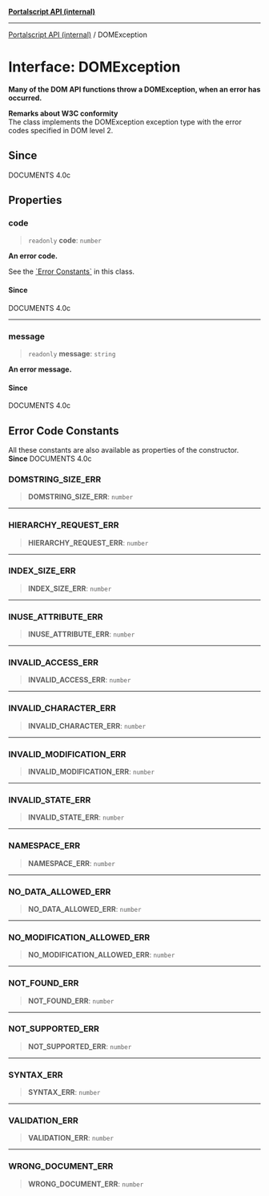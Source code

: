 [**Portalscript API (internal)**](../README.md)

***

[Portalscript API (internal)](../globals.md) / DOMException

# Interface: DOMException

**Many of the DOM API functions throw a DOMException, when an error has occurred.**  

**Remarks about W3C conformity**  
The class implements the DOMException exception type with the error codes specified in DOM level 2.

## Since

DOCUMENTS 4.0c

## Properties

### code

> `readonly` **code**: `number`

**An error code.**  

See the [\`Error Constants\`](../classes/DOMParser.md#errcatdom) in this class.

#### Since

DOCUMENTS 4.0c

***

### message

> `readonly` **message**: `string`

**An error message.**

#### Since

DOCUMENTS 4.0c

## Error Code Constants

All these constants are also available as properties of the constructor.  
**Since** DOCUMENTS 4.0c

### DOMSTRING\_SIZE\_ERR

> **DOMSTRING\_SIZE\_ERR**: `number`

***

### HIERARCHY\_REQUEST\_ERR

> **HIERARCHY\_REQUEST\_ERR**: `number`

***

### INDEX\_SIZE\_ERR

> **INDEX\_SIZE\_ERR**: `number`

***

### INUSE\_ATTRIBUTE\_ERR

> **INUSE\_ATTRIBUTE\_ERR**: `number`

***

### INVALID\_ACCESS\_ERR

> **INVALID\_ACCESS\_ERR**: `number`

***

### INVALID\_CHARACTER\_ERR

> **INVALID\_CHARACTER\_ERR**: `number`

***

### INVALID\_MODIFICATION\_ERR

> **INVALID\_MODIFICATION\_ERR**: `number`

***

### INVALID\_STATE\_ERR

> **INVALID\_STATE\_ERR**: `number`

***

### NAMESPACE\_ERR

> **NAMESPACE\_ERR**: `number`

***

### NO\_DATA\_ALLOWED\_ERR

> **NO\_DATA\_ALLOWED\_ERR**: `number`

***

### NO\_MODIFICATION\_ALLOWED\_ERR

> **NO\_MODIFICATION\_ALLOWED\_ERR**: `number`

***

### NOT\_FOUND\_ERR

> **NOT\_FOUND\_ERR**: `number`

***

### NOT\_SUPPORTED\_ERR

> **NOT\_SUPPORTED\_ERR**: `number`

***

### SYNTAX\_ERR

> **SYNTAX\_ERR**: `number`

***

### VALIDATION\_ERR

> **VALIDATION\_ERR**: `number`

***

### WRONG\_DOCUMENT\_ERR

> **WRONG\_DOCUMENT\_ERR**: `number`
